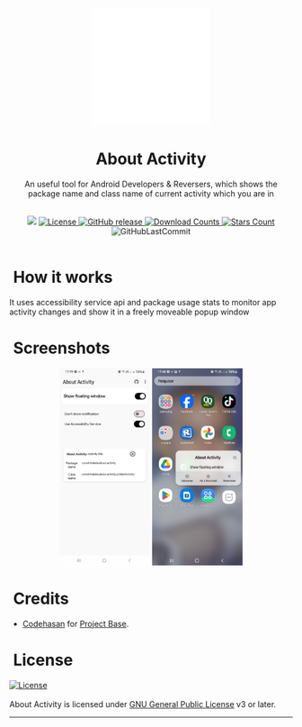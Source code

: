 <div align="center">
  <img width="210em" height="auto" src="fastlane/metadata/android/en-US/images/ic_launcher.png" alt="Logo" border="0">
</div>
<h1 align="center">
  <b>About Activity</b>
</h1>
<p align="center">
An useful tool for Android Developers &amp; Reversers, which shows the package name and class name of current activity which you are in
</p>
  <br/>
<div align="center" >
   <img src="https://img.shields.io/badge/java-%23FFFFFF.svg?style=for-the-badge&logo=openjdk&logoColor=black">
        <a href="LICENSE">
        <img src="https://img.shields.io/github/license/aquilestrindade/about-activity.svg?color=FFFFFF&style=for-the-badge&logo=gitbook&logoColor=ebebf0&labelColor=23232F" alt="License">
    </a>
    <a href="https://github.com/aquilesTrindade/about-activity/releases">
        <img src="https://img.shields.io/github/v/release/aquilesTrindade/about-activity?color=FFFFFF&style=for-the-badge&logo=pkgsrc&logoColor=ebebf0&labelColor=23232F" alt="GitHub release">
    </a>
        <a href="https://github.com/aquilesTrindade/about-activity/releases">
        <img src="https://img.shields.io/github/downloads/aquilesTrindade/about-activity/total.svg?color=FFFFFF&style=for-the-badge&labelColor=23232F" alt="Download Counts">
                <a href="https://github.com/aquilesTrindade/about-activity/stargazers">
        <img src="https://img.shields.io/github/stars/aquilesTrindade/about-activity.svg?color=FFFFFF&style=for-the-badge&logo=apachespark&logoColor=ebebf0&labelColor=23232F" alt="Stars Count">
    </a>
    <img alt="GitHubLastCommit" src="https://img.shields.io/github/last-commit/aquilesTrindade/about-activity?color=FFFFFF&style=for-the-badge&logo=github&logoColor=ebebf0&labelColor=23232F">
</div>

  </div>
<br/>

<!-- <a href='https://play.google.com/store/apps/details?id=com.trindade.about.activity'><img alt='Get it on Google Play' src='https://play.google.com/intl/en_us/badges/images/generic/en_badge_web_generic.png' width='200'/></a> -->

<h1 align="left">
  <b>&nbsp;How it works</b>
</h1>
It uses accessibility service api and package usage stats to monitor app activity changes and show it in a freely moveable popup window

<h1 align="left">
  <b>&nbsp;Screenshots</b>
</h1>
<div align="center">
<a href="fastlane/metadata/android/en-US/images/phoneScreenshots/1.png"><img width="32%"  src="fastlane/metadata/android/en-US/images/phoneScreenshots/1.png"></a>
<a href="fastlane/metadata/android/en-US/images/phoneScreenshots/2.png"><img width="32%"  src="fastlane/metadata/android/en-US/images/phoneScreenshots/2.png"></a>
</div>
<h1 align="left">
  <b>&nbsp;Credits</b>
</h1>

* [Codehasan](https://github.com/codehasan) for [Project Base](https://github.com/codehasan/Current-Activity).

<h1 align="left">
  <b>&nbsp;License</b>
</h1>

[![License](https://www.gnu.org/graphics/gplv3-with-text-136x68.png)](LICENSE)
<br/><br/>
About Activity is licensed under [GNU General Public License](https://www.gnu.org/licenses/gpl-3.0.html) v3 or later.

---
